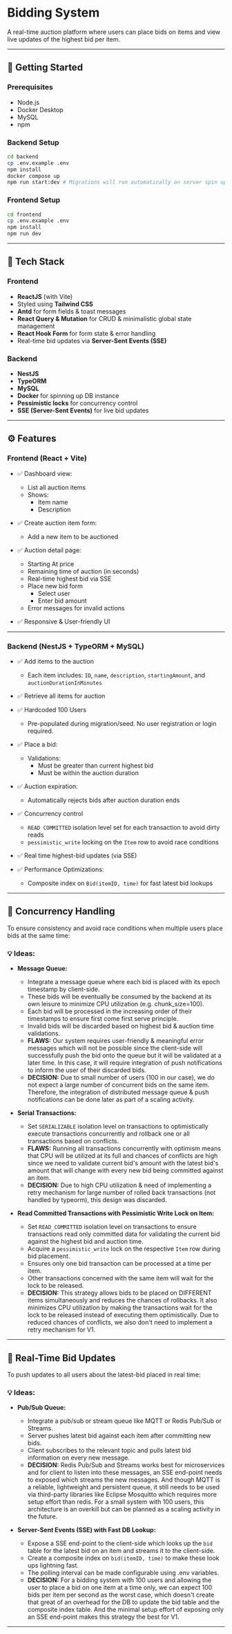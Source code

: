 # Bidding System

A real-time auction platform where users can place bids on items and view live updates of the highest bid per item.

---

## 🚀 Getting Started

### Prerequisites

- Node.js
- Docker Desktop
- MySQL
- npm

### Backend Setup

```bash
cd backend
cp .env.example .env
npm install
docker compose up
npm run start:dev # Migrations will run automatically on server spin up
```

### Frontend Setup
```bash
cd frontend
cp .env.example .env
npm install
npm run dev
```

---

## 🧱 Tech Stack

### Frontend
- **ReactJS** (with Vite)
- Styled using **Tailwind CSS**
- **Antd** for form fields & toast messages
- **React Query & Mutation** for CRUD & minimalistic global state management
- **React Hook Form** for form state & error handling
- Real-time bid updates via **Server-Sent Events (SSE)**

### Backend
- **NestJS**
- **TypeORM**
- **MySQL**
- **Docker** for spinning up DB instance
- **Pessimistic locks** for concurrency control
- **SSE (Server-Sent Events)** for live bid updates

---

## ⚙️ Features

### Frontend (React + Vite)

- ✅ Dashboard view:
  - List all auction items
  - Shows:
    - Item name
    - Description

- ✅ Create auction item form:
  - Add a new item to be auctioned

- ✅ Auction detail page:
  - Starting At price
  - Remaining time of auction (in seconds)
  - Real-time highest bid via SSE
  - Place new bid form
    - Select user
    - Enter bid amount
  - Error messages for invalid actions

- ✅ Responsive & User-friendly UI

---

### Backend (NestJS + TypeORM + MySQL)

- ✅ Add items to the auction
  - Each item includes: `ID`, `name`, `description`, `startingAmount`, and `auctionDurationInMinutes`

- ✅ Retrieve all items for auction
  
- ✅ Hardcoded 100 Users
  - Pre-populated during migration/seed. No user registration or login required.

- ✅ Place a bid:
  - Validations:
    - Must be greater than current highest bid
    - Must be within the auction duration

- ✅ Auction expiration:
  - Automatically rejects bids after auction duration ends

- ✅ Concurrency control
  - `READ COMMITTED` isolation level set for each transaction to avoid dirty reads
  - `pessimistic_write` locking on the `Item` row to avoid race conditions

- ✅ Real time highest-bid updates (via SSE)

- ✅ Performance Optimizations:
  - Composite index on `Bid(itemID, time)` for fast latest bid lookups

---


## 🧠 Concurrency Handling

To ensure consistency and avoid race conditions when multiple users place bids at the same time:

### 💡 Ideas:
- **Message Queue:**
  - Integrate a message queue where each bid is placed with its epoch timestamp by client-side. 
  - These bids will be eventually be consumed by the backend at its own leisure to minimize CPU utilization (e.g. chunk_size=100).
  - Each bid will be processed in the increasing order of their timestamps to ensure first come first serve principle.
  - Invalid bids will be discarded based on highest bid & auction time validations.
  - **FLAWS:** Our system requires user-friendly & meaningful error messages which will not be possible since the client-side will successfully push the bid onto the queue but it will be validated at a later time. In this case, it will require integration of push notifications to inform the user of their discarded bids.
  - **DECISION:** Due to small number of users (100 in our case), we do not expect a large number of concurrent bids on the same item. Therefore, the integration of distributed message queue & push notifications can be done later as part of a scaling activity.

- **Serial Transactions:**
  - Set `SERIALIZABLE` isolation level on transactions to optimistically execute transactions concurrently and rollback one or all transactions based on conflicts.
  - **FLAWS:** Running all transactions concurrently with optimism means that CPU will be utilized at its full and chances of conflicts are high since we need to validate current bid's amount with the latest bid's amount that will change with every new bid being committed against an item.
  - **DECISION:** Due to high CPU utilization & need of implementing a retry mechanism for large number of rolled back transactions (not handled by typeorm), this design was discarded.

- **Read Committed Transactions with Pessimistic Write Lock on Item:**
  - Set `READ_COMMITTED` isolation level on transactions to ensure transactions read only committed data for validating the current bid against the highest bid and auction time.
  - Acquire a `pessimistic_write` lock on the respective `Item` row during bid placement.
  - Ensures only one bid transaction can be processed at a time per item.
  - Other transactions concerned with the same item will wait for the lock to be released.
  - **DECISION:** This strategy allows bids to be placed on DIFFERENT items simultaneously and reduces the chances of rollbacks. It also minimizes CPU utilization by making the transactions wait for the lock to be released instead of executing them optimistically. Due to reduced chances of conflicts, we also don't need to implement a retry mechanism for V1.

---

## 🔄 Real-Time Bid Updates

To push updates to all users about the latest-bid placed in real time:

### 💡 Ideas:
- **Pub/Sub Queue:**
  - Integrate a pub/sub or stream queue like MQTT or Redis Pub/Sub or Streams.
  - Server pushes latest bid against each item after committing new bids.
  - Client subscribes to the relevant topic and pulls latest bid information on every new message.
  - **DECISION:** Redis Pub/Sub and Streams works best for microservices and for client to listen into these messages, an SSE end-point needs to exposed which streams the new messages. And though MQTT is a reliable, lightweight and persistent queue, it still needs to be used via third-party libraries like Eclipse Mosquitto which requires more setup effort than redis. For a small system with 100 users, this architecture is an overkill but can be planned as a scaling activity in the future. 

- **Server-Sent Events (SSE) with Fast DB Lookup:**
  - Expose a SSE end-point to the client-side which looks up the `bid` table for the latest bid on an item and streams it to the client-side.
  - Create a composite index on `bid(itemID, time)` to make these look ups lightning fast.
  - The polling interval can be made configurable using .env variables.
  - **DECISION:** For a bidding system with 100 users and allowing the user to place a bid on one item at a time only, we can expect 100 bids per item per second as the worst case, which doesn't create that great of an overhead for the DB to update the bid table and the composite index table. And the minimal setup effort of exposing only an SSE end-point makes this strategy the best for V1.

---